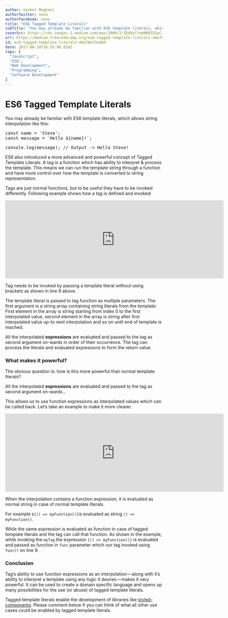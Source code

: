 ```yaml
---
author: Sanket Meghani
authorTwitter: none
authorFacebook: none
title: "ES6 Tagged Template Literals"
subTitle: "You may already be familiar with ES6 template literals, which allows string interpolation like this:..."
coverSrc: https://cdn-images-1.medium.com/max/2000/1*ZG68vCYoeNM8ID1pC3-f-A.png
url: https://medium.freecodecamp.org/es6-tagged-template-literals-48a70ef3ed4d
id: es6-tagged-template-literals-48a70ef3ed4d
date: 2017-08-18T16:35:00.834Z
tags: [
  "JavaScript",
  "ES6",
  "Web Development",
  "Programming",
  "Software Development"
]
---
```

# ES6 Tagged Template Literals

You may already be familiar with ES6 template literals, which allows string interpolation like this:

<pre name="5a3f" id="5a3f" class="graf graf--pre graf-after--p">const name = 'Steve';  
const message = `Hello ${name}!`;</pre>

<pre name="ac76" id="ac76" class="graf graf--pre graf-after--pre">console.log(message); // Output -> Hello Steve!</pre>

ES6 also introduced a more advanced and powerful concept of Tagged Template Literals. A tag is a function which has ability to interpret & process the template. This means we can run the template string through a function and have more control over how the template is converted to string representation.

Tags are just normal functions, but to be useful they have to be invoked differently. Following example shows how a tag is defined and invoked:





<iframe width="700" height="250" src="https://medium.freecodecamp.org/media/7c47f90da7344938fc040e29dd3d693d?postId=48a70ef3ed4d" data-media-id="7c47f90da7344938fc040e29dd3d693d" data-thumbnail="https://i.embed.ly/1/image?url=https%3A%2F%2Favatars2.githubusercontent.com%2Fu%2F7963375%3Fv%3D4%26s%3D400&amp;key=a19fcc184b9711e1b4764040d3dc5c07" allowfullscreen="" frameborder="0"></iframe>





Tag needs to be invoked by passing a template literal without using brackets as shown in line 9 above.

The template literal is passed to tag function as multiple parameters. The first argument is a string array containing string literals from the template: First element in the array is string starting from index 0 to the first interpolated value, second element in the array is string after first interpolated value up-to next interpolation and so on until end of template is reached.

All the interpolated **expressions** are evaluated and passed to the tag as second argument on-wards in order of their occurrence. The tag can process the literals and evaluated expressions to form the return value.

### What makes it powerful?

The obvious question is: how is this more powerful than normal template literals?

All the interpolated **expressions** are evaluated and passed to the tag as second argument on-wards…

This allows us to use function expressions as interpolated values which can be called back. Let’s take an example to make it more clearer.





<iframe width="700" height="250" src="https://medium.freecodecamp.org/media/ea70675d40428af86f8f10c3569eae28?postId=48a70ef3ed4d" data-media-id="ea70675d40428af86f8f10c3569eae28" data-thumbnail="https://i.embed.ly/1/image?url=https%3A%2F%2Favatars2.githubusercontent.com%2Fu%2F7963375%3Fv%3D4%26s%3D400&amp;key=a19fcc184b9711e1b4764040d3dc5c07" allowfullscreen="" frameborder="0"></iframe>





When the interpolation contains a function expression, it is evaluated as normal string in case of normal template literals.

For example `${() => myFunction()}`is evaluated as string `() => myFunction()`.

While the same expression is evaluated as function in case of tagged template literals and the tag can call that function. As shown in the example, while invoking the `myTag` the expression `{() => myFunction()}` is evaluated and passed as function in `func` parameter which our tag invoked using `func()` on line 9.

### Conclusion

Tag’s ability to use function expressions as an interpolation — along with it’s ability to interpret a template using any logic it desires — makes it very powerful. It can be used to create a domain specific language and opens up many possibilities for the use (or abuse) of tagged template literals.

Tagged template literals enable the development of libraries like [styled-components](https://github.com/styled-components/styled-components). Please comment below if you can think of what all other use cases could be enabled by tagged template literals.








